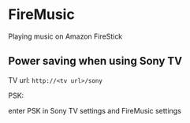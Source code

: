 # FireMusic
Playing music on Amazon FireStick

## Power saving when using Sony TV
TV url:
```http://<tv url>/sony```

PSK:

enter PSK in Sony TV settings and FireMusic settings
